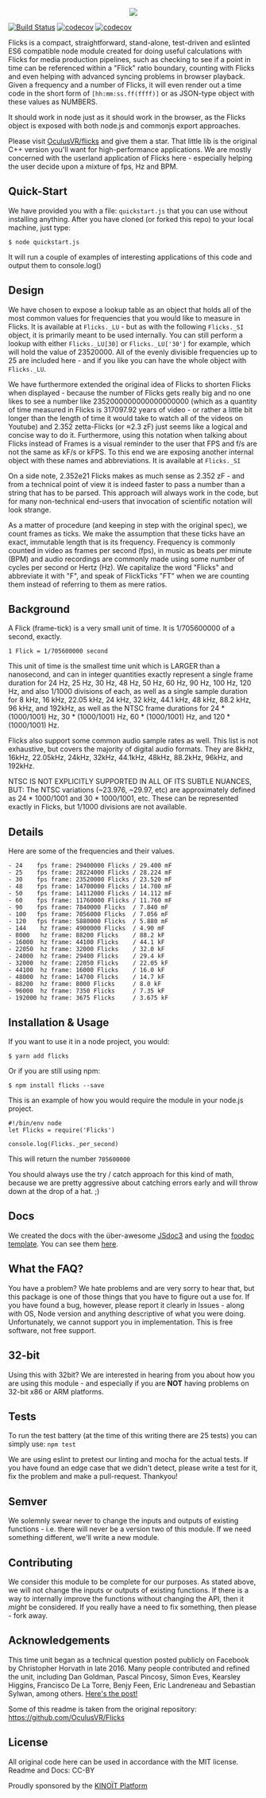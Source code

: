 <p align="center"><img src="https://github.com/nothingismagick/node-flicks/raw/master/img/flicks_logo_large.png" /></p>

[![Build Status](https://travis-ci.org/nothingismagick/node-flicks.svg?branch=master)](https://travis-ci.org/nothingismagick/Flicks)
[![codecov](https://codecov.io/gh/nothingismagick/node-flicks/branch/master/graph/badge.svg)](https://codecov.io/gh/nothingismagick/node-flicks)
[![codecov](https://david-dm.org/nothingismagick/node-flicks.svg)](https://david-dm.org/nothingismagick/node-flicks.svg)


Flicks is a compact, straightforward, stand-alone, test-driven and eslinted ES6 compatible node module created for doing useful calculations with Flicks for media production pipelines, such as checking to see if a point in time can be referenced within a "Flick" ratio boundary, counting with Flicks and even helping with advanced syncing problems in browser playback. Given a frequency and a number of Flicks, it will even render out a time code in the short form of `[hh:mm:ss.ff(ffff)]` or as JSON-type object with these values as NUMBERS.

It should work in node just as it should work in the browser, as the Flicks object is exposed with both node.js and commonjs export approaches.

Please visit [OculusVR/flicks](https://github.com/OculusVR/Flicks) and give them a star. That little lib is the original C++ version you'll want for high-performance applications. We are mostly concerned with the userland application of Flicks here - especially helping the user decide upon a mixture of fps, Hz and BPM.

## Quick-Start

We have provided you with a file: `quickstart.js` that you can use without installing anything. After you have cloned (or forked this repo) to your local machine, just type: 

```
$ node quickstart.js
```

It will run a couple of examples of interesting applications of this code and output them to console.log()


## Design

We have chosen to expose a lookup table as an object that holds all of the most common values for frequencies that you would like to measure in Flicks. It is available at `Flicks._LU` - but as with the following `Flicks._SI` object, it is primarily meant to be used internally. You can still perform a lookup with either `Flicks._LU[30]` or `Flicks._LU['30']` for example, which will hold the value of 23520000. All of the evenly divisible frequencies up to 25 are included here - and if you like you can have the whole object with `Flicks._LU`.

We have furthermore extended the original idea of Flicks to shorten Flicks when displayed - because the number of Flicks gets really big and no one likes to see a number like 2352000000000000000000 (which as a quantity of time measured in Flicks is 317097.92 years of video - or rather a little bit longer than the length of time it would take to watch all of the videos on Youtube) and 2.352 zetta-Flicks (or ≈2.3 zF) just seems like a logical and concise way to do it. Furthermore, using this notation when talking about Flicks instead of Frames is a visual reminder to the user that FPS and f/s are not the same as kF/s or kFPS. To this end we are exposing another internal object with these names and abbreviations. It is available at `Flicks._SI`


On a side note, 2.352e21 Flicks makes as much sense as 2.352 zF - and from a technical point of view it is indeed faster to pass a number than a string that has to be parsed. This approach will always work in the code, but for many non-technical end-users that invocation of scientific notation will look strange.

As a matter of procedure (and keeping in step with the original spec), we count frames as ticks. We make the assumption that these ticks have an exact, immutable length that is its frequency. Frequency is commonly counted in video as frames per second (fps), in music as beats per minute (BPM) and audio recordings are commonly made using some number of cycles per second or Hertz (Hz). We capitalize the word "Flicks" and abbreviate it with "F", and speak of FlickTicks "FT" when we are counting them instead of referring to them as mere ratios.


## Background
A Flick (frame-tick) is a very small unit of time. It is 1/705600000 of a second, exactly.

`1 Flick = 1/705600000 second`

This unit of time is the smallest time unit which is LARGER than a nanosecond, and can in integer quantities exactly represent a single frame duration for 24 Hz, 25 Hz, 30 Hz, 48 Hz, 50 Hz, 60 Hz, 90 Hz, 100 Hz, 120 Hz, and also 1/1000 divisions of each, as well as a single sample duration for 8 kHz, 16 kHz, 22.05 kHz, 24 kHz, 32 kHz, 44.1 kHz, 48 kHz, 88.2 kHz, 96 kHz, and 192kHz, as well as the NTSC frame durations for 24 * (1000/1001) Hz, 30 * (1000/1001) Hz, 60 * (1000/1001) Hz, and 120 * (1000/1001) Hz.

Flicks also support some common audio sample rates as well. This list is not exhaustive, but covers the majority of digital audio formats. They are 8kHz, 16kHz, 22.05kHz, 24kHz, 32kHz, 44.1kHz, 48kHz, 88.2kHz, 96kHz, and 192kHz.

NTSC IS NOT EXPLICITLY SUPPORTED IN ALL OF ITS SUBTLE NUANCES, BUT: The NTSC variations (~23.976, ~29.97, etc) are approximately defined as 24 * 1000/1001 and 30 * 1000/1001, etc. These can be represented exactly in Flicks, but 1/1000 divisions are not available.


## Details 

Here are some of the frequencies and their values.

```
- 24    fps frame: 29400000 Flicks / 29.400 mF
- 25    fps frame: 28224000 Flicks / 28.224 mF
- 30    fps frame: 23520000 Flicks / 23.520 mF
- 48    fps frame: 14700000 Flicks / 14.700 mF
- 50    fps frame: 14112000 Flicks / 14.112 mF
- 60    fps frame: 11760000 Flicks / 11.760 mF
- 90    fps frame: 7840000 Flicks  / 7.840 mF
- 100   fps frame: 7056000 Flicks  / 7.056 mF
- 120   fps frame: 5880000 Flicks  / 5.880 mF
- 144    hz frame: 4900000 Flicks  / 4.90 mF   
- 8000   hz frame: 88200 Flicks    / 88.2 kF
- 16000  hz frame: 44100 Flicks    / 44.1 kF
- 22050  hz frame: 32000 Flicks    / 32.0 kF
- 24000  hz frame: 29400 Flicks    / 29.4 kF
- 32000  hz frame: 22050 Flicks    / 22.05 kF
- 44100  hz frame: 16000 Flicks    / 16.0 kF
- 48000  hz frame: 14700 Flicks    / 14.7 kF
- 88200  hz frame: 8000 Flicks     / 8.0 kF
- 96000  hz frame: 7350 Flicks     / 7.35 kF
- 192000 hz frame: 3675 Flicks     / 3.675 kF
```

## Installation & Usage


If you want to use it in a node project, you would:

```
$ yarn add flicks
```
Or if you are still using npm:

```
$ npm install flicks --save
```

This is an example of how you would require the module in your node.js project.
```
#!/bin/env node
let Flicks = require('Flicks')

console.log(Flicks._per_second)
```
This will return the number `705600000` 

You should always use the try / catch approach for this kind of math, because we are pretty aggressive about catching errors early and will throw down at the drop of a hat. ;) 

## Docs

We created the docs with the über-awesome [JSdoc3](http://usejsdoc.org/) and using the [foodoc template](https://github.com/steveush/foodoc). You can see them [here](https://nothingismagick.github.io/node-flicks).

## What the FAQ?

You have a problem? We hate problems and are very sorry to hear that, but this package is one of those things that you have to figure out a use for. If you have found a bug, however, please report it clearly in Issues - along with OS, Node version and anything descriptive of what you were doing. Unfortunately, we cannot support you in implementation. This is free software, not free support.

## 32-bit

Using this with 32bit? We are interested in hearing from you about how you are using this module - and especially if you are **NOT** having problems on 32-bit x86 or ARM platforms.

## Tests

To run the test battery (at the time of this writing there are 25 tests) you can simply use: `npm test`

We are using eslint to pretest our linting and mocha for the actual tests. If you have found an edge case that we didn't detect, please write a test for it, fix the problem and make a pull-request. Thankyou!

## Semver
We solemnly swear never to change the inputs and outputs of existing functions - i.e. there will never be a version two of this module. If we need something different, we'll write a new module.

## Contributing

We consider this module to be complete for our purposes. As stated above, we will not change the inputs or outputs of existing functions. If there is a way to internally improve the functions without changing the API, then it *might* be considered. If you really have a need to fix something, then please - fork away. 

## Acknowledgements
This time unit began as a technical question posted publicly on Facebook by Christopher Horvath in late 2016. Many people contributed and refined the unit, including Dan Goldman, Pascal Pincosy, Simon Eves, Kearsley Higgins, Francisco De La Torre, Benjy Feen, Eric Landreneau and Sebastian Sylwan, among others. [Here's the post!](https://www.facebook.com/christopher.horvath.395/posts/1157292757692660)

Some of this readme is taken from the original repository: https://github.com/OculusVR/Flicks
 
## License
All original code here can be used in accordance with the MIT license. Readme and Docs: CC-BY

Proudly sponsored by the [KINOÏT Platform](http://kinokabaret.com)
